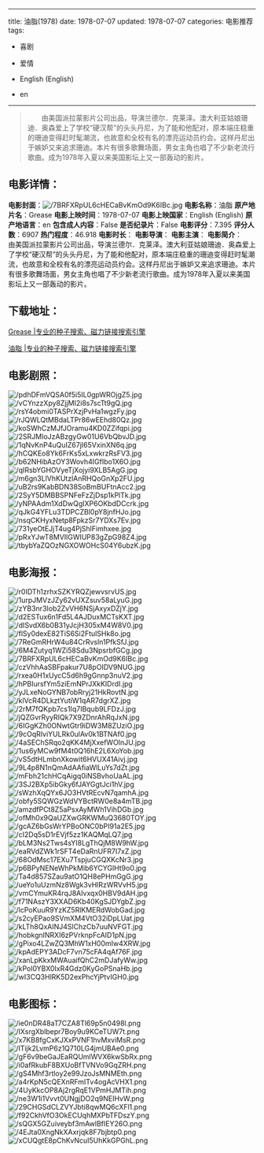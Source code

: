 
---
title: 油脂(1978)
date: 1978-07-07
updated: 1978-07-07
categories: 电影推荐
tags:
- 喜剧
- 爱情

- English (English)
- en
---


> 　　由美国派拉蒙影片公司出品，导演兰德尔．克莱泽。澳大利亚姑娘珊迪．奥森爱上了学校“硬汉帮”的头头丹尼，为了能和他配对，原本端庄稳重的珊迪变得赶时髦潮流，也故意和全校有名的漂亮运动员约会。这样丹尼出于嫉妒又来追求珊迪。本片有很多歌舞场面，男女主角也唱了不少新老流行歌曲。成为1978年入夏以来美国影坛上又一部轰动的影片。

## **电影详情**：

**电影封面**：<img src="https://image.tmdb.org/t/p/w200/7BRFXRpUL6cHECaBvKmOd9K6IBc.jpg" alt="/7BRFXRpUL6cHECaBvKmOd9K6IBc.jpg" title="/7BRFXRpUL6cHECaBvKmOd9K6IBc.jpg">
**电影名称**：油脂
**原产地片名**：Grease
**电影上映时间**：1978-07-07
**电影上映国家**：English (English)
**原产地语言**：en
**包含成人内容**：False
**是否纪录片**：False
**电影评分**：7.395
**评分人数**：6907
**热门程度**：46.918
**电影时长**：
**电影导演**：
**电影主演**：
**电影简介**：　　由美国派拉蒙影片公司出品，导演兰德尔．克莱泽。澳大利亚姑娘珊迪．奥森爱上了学校“硬汉帮”的头头丹尼，为了能和他配对，原本端庄稳重的珊迪变得赶时髦潮流，也故意和全校有名的漂亮运动员约会。这样丹尼出于嫉妒又来追求珊迪。本片有很多歌舞场面，男女主角也唱了不少新老流行歌曲。成为1978年入夏以来美国影坛上又一部轰动的影片。

## **下载地址**：
[Grease |专业的种子搜索、磁力链接搜索引擎](https://movie.amd794.com:2083/?search=Grease&ordering=&mode=match_phrase&page_size=10&page=1)

[油脂 |专业的种子搜索、磁力链接搜索引擎](https://movie.amd794.com:2083/?search=%E6%B2%B9%E8%84%82&ordering=&mode=match_phrase&page_size=10&page=1)
 

## **电影剧照**：
<img src="https://image.tmdb.org/t/p/original/pdhDFmVQSA0f5i5IL0gpWROjgZ5.jpg" alt="/pdhDFmVQSA0f5i5IL0gpWROjgZ5.jpg" title="/pdhDFmVQSA0f5i5IL0gpWROjgZ5.jpg"><img src="https://image.tmdb.org/t/p/original/vCYnzzXpy8ZjjMI2i8s7scTt9gQ.jpg" alt="/vCYnzzXpy8ZjjMI2i8s7scTt9gQ.jpg" title="/vCYnzzXpy8ZjjMI2i8s7scTt9gQ.jpg"><img src="https://image.tmdb.org/t/p/original/rsY4obmi0TASPrXzjPvHa1wgzFy.jpg" alt="/rsY4obmi0TASPrXzjPvHa1wgzFy.jpg" title="/rsY4obmi0TASPrXzjPvHa1wgzFy.jpg"><img src="https://image.tmdb.org/t/p/original/rJQWLQtMBdaLTPr86wEEhd80Qz.jpg" alt="/rJQWLQtMBdaLTPr86wEEhd80Qz.jpg" title="/rJQWLQtMBdaLTPr86wEEhd80Qz.jpg"><img src="https://image.tmdb.org/t/p/original/koSWhCzMJfJOramu4KD0ZZifqpi.jpg" alt="/koSWhCzMJfJOramu4KD0ZZifqpi.jpg" title="/koSWhCzMJfJOramu4KD0ZZifqpi.jpg"><img src="https://image.tmdb.org/t/p/original/2SRJMIoJzABzgyGw01U6VbQbvJD.jpg" alt="/2SRJMIoJzABzgyGw01U6VbQbvJD.jpg" title="/2SRJMIoJzABzgyGw01U6VbQbvJD.jpg"><img src="https://image.tmdb.org/t/p/original/1qNvKnP4uQuIZ67jI65VxinXN6q.jpg" alt="/1qNvKnP4uQuIZ67jI65VxinXN6q.jpg" title="/1qNvKnP4uQuIZ67jI65VxinXN6q.jpg"><img src="https://image.tmdb.org/t/p/original/hCQKEo8Yk6FrKs5xLxwkrzRsFV3.jpg" alt="/hCQKEo8Yk6FrKs5xLxwkrzRsFV3.jpg" title="/hCQKEo8Yk6FrKs5xLxwkrzRsFV3.jpg"><img src="https://image.tmdb.org/t/p/original/b62NHibAzOY3Wovh4IGfIbo1X6O.jpg" alt="/b62NHibAzOY3Wovh4IGfIbo1X6O.jpg" title="/b62NHibAzOY3Wovh4IGfIbo1X6O.jpg"><img src="https://image.tmdb.org/t/p/original/qIRsbYGHOVyeTjXojyi9XLB5AgG.jpg" alt="/qIRsbYGHOVyeTjXojyi9XLB5AgG.jpg" title="/qIRsbYGHOVyeTjXojyi9XLB5AgG.jpg"><img src="https://image.tmdb.org/t/p/original/m6gn3LlVhKUtzlAnRHQoGnXp2FU.jpg" alt="/m6gn3LlVhKUtzlAnRHQoGnXp2FU.jpg" title="/m6gn3LlVhKUtzlAnRHQoGnXp2FU.jpg"><img src="https://image.tmdb.org/t/p/original/uB2rs9KabBDN38SoBmBUFtnAcc2.jpg" alt="/uB2rs9KabBDN38SoBmBUFtnAcc2.jpg" title="/uB2rs9KabBDN38SoBmBUFtnAcc2.jpg"><img src="https://image.tmdb.org/t/p/original/2SyY5DMBBSPNFeFzZjDsp1kPlTk.jpg" alt="/2SyY5DMBBSPNFeFzZjDsp1kPlTk.jpg" title="/2SyY5DMBBSPNFeFzZjDsp1kPlTk.jpg"><img src="https://image.tmdb.org/t/p/original/yNPAAdm1XdDwQgIXP6OKbdDCcrk.jpg" alt="/yNPAAdm1XdDwQgIXP6OKbdDCcrk.jpg" title="/yNPAAdm1XdDwQgIXP6OKbdDCcrk.jpg"><img src="https://image.tmdb.org/t/p/original/qJkG4YFLu3TDPCZBl0pY8jnfHJo.jpg" alt="/qJkG4YFLu3TDPCZBl0pY8jnfHJo.jpg" title="/qJkG4YFLu3TDPCZBl0pY8jnfHJo.jpg"><img src="https://image.tmdb.org/t/p/original/nsqCKHyxNetp8FpkzSr7YDXs7Ev.jpg" alt="/nsqCKHyxNetp8FpkzSr7YDXs7Ev.jpg" title="/nsqCKHyxNetp8FpkzSr7YDXs7Ev.jpg"><img src="https://image.tmdb.org/t/p/original/731yeOtEJjT4ug4PjShlFimhxee.jpg" alt="/731yeOtEJjT4ug4PjShlFimhxee.jpg" title="/731yeOtEJjT4ug4PjShlFimhxee.jpg"><img src="https://image.tmdb.org/t/p/original/pRxYJwT8MVIlGWIUP83gZpG98Z4.jpg" alt="/pRxYJwT8MVIlGWIUP83gZpG98Z4.jpg" title="/pRxYJwT8MVIlGWIUP83gZpG98Z4.jpg"><img src="https://image.tmdb.org/t/p/original/tbybYaZQOzNGXOWOHcS04Y6ubzK.jpg" alt="/tbybYaZQOzNGXOWOHcS04Y6ubzK.jpg" title="/tbybYaZQOzNGXOWOHcS04Y6ubzK.jpg">

## **电影海报**：
<img src="https://image.tmdb.org/t/p/original/r0IDTh1zrhxSZKYRQZjewvsrvUS.jpg" alt="/r0IDTh1zrhxSZKYRQZjewvsrvUS.jpg" title="/r0IDTh1zrhxSZKYRQZjewvsrvUS.jpg"><img src="https://image.tmdb.org/t/p/original/1urpJMVzJZy62vUXZsuv58aLyuG.jpg" alt="/1urpJMVzJZy62vUXZsuv58aLyuG.jpg" title="/1urpJMVzJZy62vUXZsuv58aLyuG.jpg"><img src="https://image.tmdb.org/t/p/original/zYB3nr3Iob2ZvVH6NSjAxyxDZjY.jpg" alt="/zYB3nr3Iob2ZvVH6NSjAxyxDZjY.jpg" title="/zYB3nr3Iob2ZvVH6NSjAxyxDZjY.jpg"><img src="https://image.tmdb.org/t/p/original/d2ESTux6n1Fd5L4AJDuxMCTsKXT.jpg" alt="/d2ESTux6n1Fd5L4AJDuxMCTsKXT.jpg" title="/d2ESTux6n1Fd5L4AJDuxMCTsKXT.jpg"><img src="https://image.tmdb.org/t/p/original/dISvdX6b0B31yJcjH305xM4W8V0.jpg" alt="/dISvdX6b0B31yJcjH305xM4W8V0.jpg" title="/dISvdX6b0B31yJcjH305xM4W8V0.jpg"><img src="https://image.tmdb.org/t/p/original/flSy0dexE82TiS6Si2FtulSHk8o.jpg" alt="/flSy0dexE82TiS6Si2FtulSHk8o.jpg" title="/flSy0dexE82TiS6Si2FtulSHk8o.jpg"><img src="https://image.tmdb.org/t/p/original/7ReGmRHrW4u84CrRvsln1PfkSfJ.jpg" alt="/7ReGmRHrW4u84CrRvsln1PfkSfJ.jpg" title="/7ReGmRHrW4u84CrRvsln1PfkSfJ.jpg"><img src="https://image.tmdb.org/t/p/original/6M4Zutyq1WZi58Sdu3NpsrbfGCg.jpg" alt="/6M4Zutyq1WZi58Sdu3NpsrbfGCg.jpg" title="/6M4Zutyq1WZi58Sdu3NpsrbfGCg.jpg"><img src="https://image.tmdb.org/t/p/original/7BRFXRpUL6cHECaBvKmOd9K6IBc.jpg" alt="/7BRFXRpUL6cHECaBvKmOd9K6IBc.jpg" title="/7BRFXRpUL6cHECaBvKmOd9K6IBc.jpg"><img src="https://image.tmdb.org/t/p/original/czVhhAaSBFpakur7U8pOIDV9NUG.jpg" alt="/czVhhAaSBFpakur7U8pOIDV9NUG.jpg" title="/czVhhAaSBFpakur7U8pOIDV9NUG.jpg"><img src="https://image.tmdb.org/t/p/original/rxea0H1xUycC5d6h9gGnnp3nuV2.jpg" alt="/rxea0H1xUycC5d6h9gGnnp3nuV2.jpg" title="/rxea0H1xUycC5d6h9gGnnp3nuV2.jpg"><img src="https://image.tmdb.org/t/p/original/hPBIursfYm5ziEmNPrJXkKIDrdI.jpg" alt="/hPBIursfYm5ziEmNPrJXkKIDrdI.jpg" title="/hPBIursfYm5ziEmNPrJXkKIDrdI.jpg"><img src="https://image.tmdb.org/t/p/original/yJLxeNoGYNB7obRryj21HkRovtN.jpg" alt="/yJLxeNoGYNB7obRryj21HkRovtN.jpg" title="/yJLxeNoGYNB7obRryj21HkRovtN.jpg"><img src="https://image.tmdb.org/t/p/original/klVcR4DLkztYutiW1qAR7dgrXZ.jpg" alt="/klVcR4DLkztYutiW1qAR7dgrXZ.jpg" title="/klVcR4DLkztYutiW1qAR7dgrXZ.jpg"><img src="https://image.tmdb.org/t/p/original/2rM7fQKpb7cs1Iq7IBqub9LFDzJ.jpg" alt="/2rM7fQKpb7cs1Iq7IBqub9LFDzJ.jpg" title="/2rM7fQKpb7cs1Iq7IBqub9LFDzJ.jpg"><img src="https://image.tmdb.org/t/p/original/jQZGvrRyyRIQk7X9ZDnrAhRqJxN.jpg" alt="/jQZGvrRyyRIQk7X9ZDnrAhRqJxN.jpg" title="/jQZGvrRyyRIQk7X9ZDnrAhRqJxN.jpg"><img src="https://image.tmdb.org/t/p/original/6IGgKZh0ONwtGtr9iDW3M8ZUziO.jpg" alt="/6IGgKZh0ONwtGtr9iDW3M8ZUziO.jpg" title="/6IGgKZh0ONwtGtr9iDW3M8ZUziO.jpg"><img src="https://image.tmdb.org/t/p/original/9cOqRIviYULRk0ulAv0k1BTNAf0.jpg" alt="/9cOqRIviYULRk0ulAv0k1BTNAf0.jpg" title="/9cOqRIviYULRk0ulAv0k1BTNAf0.jpg"><img src="https://image.tmdb.org/t/p/original/4aSEChSRqo2qKK4MjXxefWOInJU.jpg" alt="/4aSEChSRqo2qKK4MjXxefWOInJU.jpg" title="/4aSEChSRqo2qKK4MjXxefWOInJU.jpg"><img src="https://image.tmdb.org/t/p/original/1us6yMCw9fM4t0Q16hE2L6XoYob.jpg" alt="/1us6yMCw9fM4t0Q16hE2L6XoYob.jpg" title="/1us6yMCw9fM4t0Q16hE2L6XoYob.jpg"><img src="https://image.tmdb.org/t/p/original/vS5dtHLmbnXkowit6HVUX41Aivj.jpg" alt="/vS5dtHLmbnXkowit6HVUX41Aivj.jpg" title="/vS5dtHLmbnXkowit6HVUX41Aivj.jpg"><img src="https://image.tmdb.org/t/p/original/9L4p8N1nQmAdAAfiaWlLuYs7dZt.jpg" alt="/9L4p8N1nQmAdAAfiaWlLuYs7dZt.jpg" title="/9L4p8N1nQmAdAAfiaWlLuYs7dZt.jpg"><img src="https://image.tmdb.org/t/p/original/mFbh21chHCqAigq0iNSBvhoUaAL.jpg" alt="/mFbh21chHCqAigq0iNSBvhoUaAL.jpg" title="/mFbh21chHCqAigq0iNSBvhoUaAL.jpg"><img src="https://image.tmdb.org/t/p/original/3SJ2BXp5ibGky6fJAYGgtJci1hV.jpg" alt="/3SJ2BXp5ibGky6fJAYGgtJci1hV.jpg" title="/3SJ2BXp5ibGky6fJAYGgtJci1hV.jpg"><img src="https://image.tmdb.org/t/p/original/sWzhXqQYx6JO3HVtREcvN7qamhA.jpg" alt="/sWzhXqQYx6JO3HVtREcvN7qamhA.jpg" title="/sWzhXqQYx6JO3HVtREcvN7qamhA.jpg"><img src="https://image.tmdb.org/t/p/original/obfy5SQWGzWdVYBctRW0e8a4mTB.jpg" alt="/obfy5SQWGzWdVYBctRW0e8a4mTB.jpg" title="/obfy5SQWGzWdVYBctRW0e8a4mTB.jpg"><img src="https://image.tmdb.org/t/p/original/amzdfPCt8Z5aPsxAyMWh1VihDGb.jpg" alt="/amzdfPCt8Z5aPsxAyMWh1VihDGb.jpg" title="/amzdfPCt8Z5aPsxAyMWh1VihDGb.jpg"><img src="https://image.tmdb.org/t/p/original/ofMh0x9QaUZXwGRKWMuQ3680TOY.jpg" alt="/ofMh0x9QaUZXwGRKWMuQ3680TOY.jpg" title="/ofMh0x9QaUZXwGRKWMuQ3680TOY.jpg"><img src="https://image.tmdb.org/t/p/original/gcAZ6bGsWrYPBoONC0bPI91a2E5.jpg" alt="/gcAZ6bGsWrYPBoONC0bPI91a2E5.jpg" title="/gcAZ6bGsWrYPBoONC0bPI91a2E5.jpg"><img src="https://image.tmdb.org/t/p/original/cI2Dq5sD1rEVjf5zz1KAQMqLQ7.jpg" alt="/cI2Dq5sD1rEVjf5zz1KAQMqLQ7.jpg" title="/cI2Dq5sD1rEVjf5zz1KAQMqLQ7.jpg"><img src="https://image.tmdb.org/t/p/original/bLM3Ns2Tws4sYI8LgThQjM8W9hW.jpg" alt="/bLM3Ns2Tws4sYI8LgThQjM8W9hW.jpg" title="/bLM3Ns2Tws4sYI8LgThQjM8W9hW.jpg"><img src="https://image.tmdb.org/t/p/original/eaRVdZWk1rSFT4eDaRnUFR7I7xZ.jpg" alt="/eaRVdZWk1rSFT4eDaRnUFR7I7xZ.jpg" title="/eaRVdZWk1rSFT4eDaRnUFR7I7xZ.jpg"><img src="https://image.tmdb.org/t/p/original/68OdMsc17EXu7TspjuCGQXKcNr3.jpg" alt="/68OdMsc17EXu7TspjuCGQXKcNr3.jpg" title="/68OdMsc17EXu7TspjuCGQXKcNr3.jpg"><img src="https://image.tmdb.org/t/p/original/p6BPyNENeWhPkMib6YCYGlHt9o0.jpg" alt="/p6BPyNENeWhPkMib6YCYGlHt9o0.jpg" title="/p6BPyNENeWhPkMib6YCYGlHt9o0.jpg"><img src="https://image.tmdb.org/t/p/original/Ta4d857SZau9atO1QH8ePHmGgG.jpg" alt="/Ta4d857SZau9atO1QH8ePHmGgG.jpg" title="/Ta4d857SZau9atO1QH8ePHmGgG.jpg"><img src="https://image.tmdb.org/t/p/original/ueYo1uUzmNz8Wgk3vHlRzWRVvH5.jpg" alt="/ueYo1uUzmNz8Wgk3vHlRzWRVvH5.jpg" title="/ueYo1uUzmNz8Wgk3vHlRzWRVvH5.jpg"><img src="https://image.tmdb.org/t/p/original/vmCYmuKR4rqJ8AIvxqx0HBV9dAH.jpg" alt="/vmCYmuKR4rqJ8AIvxqx0HBV9dAH.jpg" title="/vmCYmuKR4rqJ8AIvxqx0HBV9dAH.jpg"><img src="https://image.tmdb.org/t/p/original/f71NAszY3XXAD6Kb40KgSJDYgbZ.jpg" alt="/f71NAszY3XXAD6Kb40KgSJDYgbZ.jpg" title="/f71NAszY3XXAD6Kb40KgSJDYgbZ.jpg"><img src="https://image.tmdb.org/t/p/original/lcPoKuuR9YzKZ5RlKMERdWobGad.jpg" alt="/lcPoKuuR9YzKZ5RlKMERdWobGad.jpg" title="/lcPoKuuR9YzKZ5RlKMERdWobGad.jpg"><img src="https://image.tmdb.org/t/p/original/s2cyEPao9SVmXM4VtO32iDpLUat.jpg" alt="/s2cyEPao9SVmXM4VtO32iDpLUat.jpg" title="/s2cyEPao9SVmXM4VtO32iDpLUat.jpg"><img src="https://image.tmdb.org/t/p/original/kLTh8QxAINJ4SlChzCb7uuNVFGT.jpg" alt="/kLTh8QxAINJ4SlChzCb7uuNVFGT.jpg" title="/kLTh8QxAINJ4SlChzCb7uuNVFGT.jpg"><img src="https://image.tmdb.org/t/p/original/hobkgnINRXI6zPVrknpFcAID1pN.jpg" alt="/hobkgnINRXI6zPVrknpFcAID1pN.jpg" title="/hobkgnINRXI6zPVrknpFcAID1pN.jpg"><img src="https://image.tmdb.org/t/p/original/gPixo4LZwZQ3MhW1xH00mIw4XRW.jpg" alt="/gPixo4LZwZQ3MhW1xH00mIw4XRW.jpg" title="/gPixo4LZwZQ3MhW1xH00mIw4XRW.jpg"><img src="https://image.tmdb.org/t/p/original/kpAdEPY3ADcF7vn75cFA4qAf76F.jpg" alt="/kpAdEPY3ADcF7vn75cFA4qAf76F.jpg" title="/kpAdEPY3ADcF7vn75cFA4qAf76F.jpg"><img src="https://image.tmdb.org/t/p/original/xanLpKkxMWAuaifQhC2mDJafyWw.jpg" alt="/xanLpKkxMWAuaifQhC2mDJafyWw.jpg" title="/xanLpKkxMWAuaifQhC2mDJafyWw.jpg"><img src="https://image.tmdb.org/t/p/original/kPol0YBX0IxR4Gdz0KyGoPSnaHb.jpg" alt="/kPol0YBX0IxR4Gdz0KyGoPSnaHb.jpg" title="/kPol0YBX0IxR4Gdz0KyGoPSnaHb.jpg"><img src="https://image.tmdb.org/t/p/original/wI3CQ3HlRK5D2exPhcYjPtvIGH0.jpg" alt="/wI3CQ3HlRK5D2exPhcYjPtvIGH0.jpg" title="/wI3CQ3HlRK5D2exPhcYjPtvIGH0.jpg">

## **电影图标**：
<img src="https://image.tmdb.org/t/p/original/ie0nDR48aT7CZA8Tl69p5n0498l.png" alt="/ie0nDR48aT7CZA8Tl69p5n0498l.png" title="/ie0nDR48aT7CZA8Tl69p5n0498l.png"><img src="https://image.tmdb.org/t/p/original/lXsrgXblbepr7Boy9u9KCeTUW7t.png" alt="/lXsrgXblbepr7Boy9u9KCeTUW7t.png" title="/lXsrgXblbepr7Boy9u9KCeTUW7t.png"><img src="https://image.tmdb.org/t/p/original/x7KB8fgCxKJXxPVNF1hvMxviMsR.png" alt="/x7KB8fgCxKJXxPVNF1hvMxviMsR.png" title="/x7KB8fgCxKJXxPVNF1hvMxviMsR.png"><img src="https://image.tmdb.org/t/p/original/lTijk2LvmP6z1Q710LG4jmUBAe0.png" alt="/lTijk2LvmP6z1Q710LG4jmUBAe0.png" title="/lTijk2LvmP6z1Q710LG4jmUBAe0.png"><img src="https://image.tmdb.org/t/p/original/gF6v9beGaJEaRQUmlWVX6kwSbRx.png" alt="/gF6v9beGaJEaRQUmlWVX6kwSbRx.png" title="/gF6v9beGaJEaRQUmlWVX6kwSbRx.png"><img src="https://image.tmdb.org/t/p/original/i0afRkubF8BXUoBfTVNVo9GqZRH.png" alt="/i0afRkubF8BXUoBfTVNVo9GqZRH.png" title="/i0afRkubF8BXUoBfTVNVo9GqZRH.png"><img src="https://image.tmdb.org/t/p/original/gS4Mhf3rtloy2e99JzoJsMNMEth.png" alt="/gS4Mhf3rtloy2e99JzoJsMNMEth.png" title="/gS4Mhf3rtloy2e99JzoJsMNMEth.png"><img src="https://image.tmdb.org/t/p/original/a4rKpN5cQEXnRFmITv4ogAcVHX1.png" alt="/a4rKpN5cQEXnRFmITv4ogAcVHX1.png" title="/a4rKpN5cQEXnRFmITv4ogAcVHX1.png"><img src="https://image.tmdb.org/t/p/original/4UyKkcOP8Aj2rgRqE1VPmHJMTih.png" alt="/4UyKkcOP8Aj2rgRqE1VPmHJMTih.png" title="/4UyKkcOP8Aj2rgRqE1VPmHJMTih.png"><img src="https://image.tmdb.org/t/p/original/ne3W1i1Vvvt0UNgjDO2q9NEIHvW.png" alt="/ne3W1i1Vvvt0UNgjDO2q9NEIHvW.png" title="/ne3W1i1Vvvt0UNgjDO2q9NEIHvW.png"><img src="https://image.tmdb.org/t/p/original/29CHGSdCLZVYJbti8qwMQ6cXFl1.png" alt="/29CHGSdCLZVYJbti8qwMQ6cXFl1.png" title="/29CHGSdCLZVYJbti8qwMQ6cXFl1.png"><img src="https://image.tmdb.org/t/p/original/f92CkhVfO3OkECUqhMXPbTFDszY.png" alt="/f92CkhVfO3OkECUqhMXPbTFDszY.png" title="/f92CkhVfO3OkECUqhMXPbTFDszY.png"><img src="https://image.tmdb.org/t/p/original/sQGX5GZuiveybf3mAwlBfIEY26O.png" alt="/sQGX5GZuiveybf3mAwlBfIEY26O.png" title="/sQGX5GZuiveybf3mAwlBfIEY26O.png"><img src="https://image.tmdb.org/t/p/original/4EJta0XngNkXAxrjqk8F7bjbtp0.png" alt="/4EJta0XngNkXAxrjqk8F7bjbtp0.png" title="/4EJta0XngNkXAxrjqk8F7bjbtp0.png"><img src="https://image.tmdb.org/t/p/original/xCUQgtE8pChKvNcuI5UhKkGPGhL.png" alt="/xCUQgtE8pChKvNcuI5UhKkGPGhL.png" title="/xCUQgtE8pChKvNcuI5UhKkGPGhL.png">
